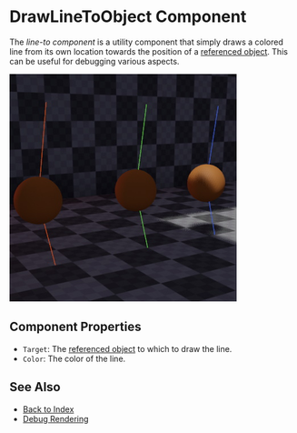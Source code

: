 # DrawLineToObject Component

The *line-to component* is a utility component that simply draws a colored line from its own location towards the position of a [referenced object](../../scenes/object-references.md). This can be useful for debugging various aspects.

![Draw Line To](media/line-to.jpg)

## Component Properties

* `Target`: The [referenced object](../../scenes/object-references.md) to which to draw the line.
* `Color`: The color of the line.

## See Also

* [Back to Index](../../index.md)
* [Debug Rendering](../debug-rendering.md)
